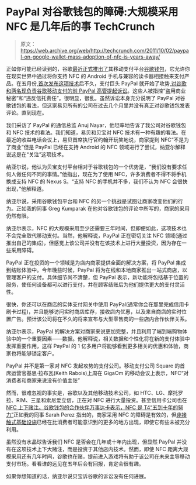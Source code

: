 # PayPal 对谷歌钱包的障碍:大规模采用 NFC 是几年后的事 TechCrunch

> 原文：<https://web.archive.org/web/http://techcrunch.com/2011/10/02/paypal-on-google-wallet-mass-adoption-of-nfc-is-years-away/>

正如你可能已经读到的，谷歌[最近正式推出了](https://web.archive.org/web/20230205040853/https://techcrunch.com/2011/09/19/techcrunch-review-google-wallet/)其移动支付平台[谷歌钱包](https://web.archive.org/web/20230205040853/https://techcrunch.com/2011/09/19/google-wallet-sprint/)，它允许你在现实世界中通过将你支持 NFC 的 Android 手机与兼容的读卡器相接触来支付产品。在五月份,[首次发布这项技术](https://web.archive.org/web/20230205040853/https://techcrunch.com/2011/05/26/google-wallet-offers/)后不久，支付巨头 PayPal 就开始了攻势,[对谷歌和两名现负责谷歌移动支付的前 PayPal 高管提起诉讼](https://web.archive.org/web/20230205040853/https://techcrunch.com/2011/05/26/paypal-lawsuit-google/)。这些人被指控“盗用商业秘密”和“违反信托责任”。很明显，很乱。虽然诉讼本身充分说明了 PayPal 对谷歌钱包的看法，但这家易贝所有的公司在过去几个月里并没有真正对谷歌钱包发表评论。直到现在。

我们采访了 PayPal 的通信总监 Anuj Nayar，他坦率地告诉了我公司对谷歌钱包和 NFC 技术的看法。我们知道，易贝和贝宝对 NFC 技术有一种有趣的看法。在最近的收益电话会议上，易贝首席执行官约翰开玩笑地说，商家提到 NFC“不是为了商业”但是 PayPal 已经在支持 Android 的 NFC 领域进行了尝试，纳亚尔解释说这是在“关注”这项技术。

纳亚尔说，他认为贝宝支付平台相对于谷歌钱包的一个优势是，“我们没有要求任何人做任何不同的事情。”他指出，现在为了使用 NFC，许多消费者不得不将手机换成支持 NFC 的 Nexus S。“支持 NFC 的手机并不多，我们不认为 NFC 会很快出现，”他解释道。

纳亚尔说，采用谷歌钱包平台和 NFC 的另一个挑战是试图让商家改变他们的行为。正如我的同事 Greg Kumparak 在他对谷歌钱包的评论中所写的，商家的采用仍然有限。

纳亚尔表示，NFC 的大规模采用至少还需要三年时间，但即便如此，这项技术也不会完全取代移动支付。当然，他解释说，PayPal 正在密切关注 NFC 领域(通过推出自己的集成)，但感觉上该公司并没有在该技术上进行大量投资，因为存在一些采用障碍。

PayPal 正在投资的一个领域是为店内商家提供全面的解决方案，将 PayPal 集成到结账体验中。今年晚些时候，PayPal 将为在线和本地商家推出一站式商店，以管理客户的支付。具体细节尚不清楚，但 PayPal 表示，新功能将包括基于位置的服务，使任何设备都可以进行支付，并在顾客结账后为他们提供更大的支付灵活性。

很快，你还可以在商店的实体支付网关中使用 PayPal(通常你会在那里完成信用卡刷卡过程)，并且能够访问实时商店库存，接收店内优惠，以及来自商店的实时位置广告。预计该公司将在不久的将来宣布与大型零售商的一些店内合作伙伴关系。

纳亚尔表示，PayPal 的解决方案对商家来说更加完整，并且利用了端到端购物体验中的一个重要因素——数据。他解释说，相关数据和个性化将在新的支付体验中发挥重要作用，这样 PayPal 的 1 亿多用户将能够看到更多相关的优惠和体验，商家也将能够锁定客户。

PayPal 并不是第一家对 NFC 发起攻势的支付公司。移动支付公司 Square 的首席运营官基思·拉布瓦(Keith Rabois)上周在 GigaOm 的移动会议上表示，NFC“对消费者和商家来说没有价值主张”

然而，很难忽视的事实是，谷歌以及其他移动技术公司，如 HTC、LG、摩托罗拉、RIM、三星和索尼爱立信，正在对 NFC 进行大量投资。甚至信用卡公司也在 [NFC 上下赌注。谷歌钱包的合作伙伴万事达卡表示，NFC 是 T4“五到十年的努力”](https://web.archive.org/web/20230205040853/https://techcrunch.com/2011/08/07/how-visa-plans-to-dominate-mobile-payments-create-the-digital-wallet-and-more/)正如我的同事 Sarah Perez 指出的，商家采用 NFC 的障碍是有效的，但[非接触式基础设施](https://web.archive.org/web/20230205040853/https://techcrunch.com/2011/09/27/leading-mobile-device-makers-pledge-support-for-carrier-led-nfc-venture-isis/)已经在比消费者可能意识到的更多的地方出现，即使它有些未被充分利用。

虽然没有水晶球告诉我们 NFC 是否会在几年或十年内出现，但显然 PayPal 并没有在这项技术上下大赌注，而是投资于其他店内技术。然而，即使 NFC 距离大规模采用还有几年时间，谷歌也在赌，提前进入游戏将有助于该公司在未来主导移动支付市场。看看谁的远见在五年后会有回报，肯定会很有趣。

如果你想知道的话，纳亚尔说贝宝诉谷歌的诉讼没有任何进展。